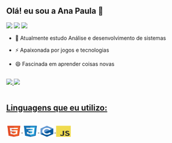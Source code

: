 <h2> Olá! eu sou a Ana Paula 👋 </h2>
<div> 
  <a href="https://instagram.com/anapsantoo?igshid=YTQwZjQ0NmI0OA==" target="_blank"><img src="https://img.shields.io/badge/-Instagram-%23E4405F?style=for-the-badge&logo=instagram&logoColor=white" target="_blank"></a>
  <a href = "mailto:ana.paraujosanto@gmail.com"><img src="https://img.shields.io/badge/-Gmail-%23333?style=for-the-badge&logo=gmail&logoColor=white" target="_blank"></a>
  <a href="https://www.linkedin.com/in/ana-paula-araujo-22bb69267?utm_source=share&utm_campaign=share_via&utm_content=profile&utm_medium=ios_app" target="_blank"><img src="https://img.shields.io/badge/-LinkedIn-%230077B5?style=for-the-badge&logo=linkedin&logoColor=white" target="_blank"></a> 
  
- 👀 Atualmente estudo Análise e desenvolvimento de sistemas <br>
- ⚡ Apaixonada por jogos e tecnologias
- 😄 Fascinada em aprender coisas novas

  </div><br>

<div>
<a href="https://github.com/seu-usuário-aqui">
<img loading="lazy" height="180em" src="https://github-readme-stats.vercel.app/api/top-langs/?username=anapaulasanto&layout=compact&langs_count=7&theme=dracula"/>
<img loading="lazy" height="180em" src="https://github-readme-stats.vercel.app/api?username=anapaulasanto&show_icons=true&theme=dracula&include_all_commits=true&count_private=true"/>
</div> <br>

<h2>Linguagens que eu utilizo: </h2>
<div style="display: inline_block"><br>
  <img align="center" alt="Ana-HTML" height="30" width="40" src="https://raw.githubusercontent.com/devicons/devicon/master/icons/html5/html5-original.svg">
  <img align="center" alt="Ana-CSS" height="30" width="40" src="https://raw.githubusercontent.com/devicons/devicon/master/icons/css3/css3-original.svg">
  <img align="center" alt="Ana-Csharp" height="30" width="40" src="https://raw.githubusercontent.com/devicons/devicon/master/icons/c/c-original.svg">
  <img align="center" alt="Ana-Csharp" height="30" width="40" src="https://raw.githubusercontent.com/devicons/devicon/master/icons/javascript/javascript-original.svg">
</div><br>


  
